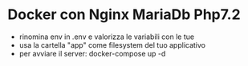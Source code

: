 # Docker con Nginx MariaDb Php7.2

- rinomina env in .env e valorizza le variabili con le tue
- usa la cartella "app" come filesystem del tuo applicativo
- per avviare il server: docker-compose up -d